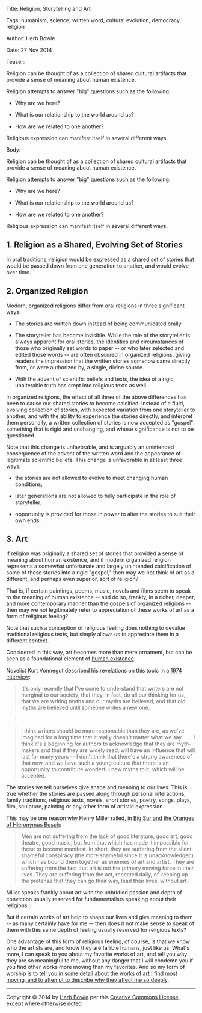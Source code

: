 Title: Religion, Storytelling and Art

Tags: humanism, science, written word, cultural evolution, democracy, religion

Author: Herb Bowie

Date: 27 Nov 2014

Teaser: 

Religion can be thought of as a collection of shared cultural artifacts that provide a sense of meaning about human existence.

Religion attempts to answer "big" questions such as the following:

* Why are we here?

* What is our relationship to the world around us?

* How are we related to one another?

Religious expression can manifest itself in several different ways. 

Body: 

Religion can be thought of as a collection of shared cultural artifacts that provide a sense of meaning about human existence.

Religion attempts to answer "big" questions such as the following:

* Why are we here?

* What is our relationship to the world around us?

* How are we related to one another?

Religious expression can manifest itself in several different ways. 

## 1. Religion as a Shared, Evolving Set of Stories

In oral traditions, religion would be expressed as a shared set of stories that would be passed down from one generation to another, and would evolve over time. 

## 2. Organized Religion

Modern, organized religions differ from oral religions in three significant ways. 

* The stories are written down instead of being communicated orally. 

* The storyteller has become invisible. While the role of the storyteller is always apparent for oral stories, the identities and circumstances of those who originally set words to paper -- or who later selected and edited those words -- are often obscured in organized religions, giving readers the impression that the written stories somehow came directly from, or were authorized by, a single, divine source. 

* With the advent of scientific beliefs and texts, the idea of a rigid, unalterable truth has crept into religious texts as well.  

In organized religions, the effect of all three of the above differences has been to cause our shared stories to become calcified: instead of a fluid, evolving collection of stories, with expected variation from one storyteller to another, and with the ability to experience the stories directly, and interpret them personally, a written collection of stories is now accepted as "gospel": something that is rigid and unchanging, and whose significance is not to be questioned. 

Note that this change is unfavorable, and is arguably an unintended consequence of the advent of the written word and the appearance of legitimate scientific beliefs. This change is unfavorable in at least three ways:

* the stories are not allowed to evolve to meet changing human conditions; 

* later generations are not allowed to fully participate in the role of storyteller; 

* opportunity is provided for those in power to alter the stories to suit their own ends. 

## 3. Art

If religion was originally a shared set of stories that provided a sense of meaning about human existence, and if modern organized religion represents a somewhat unfortunate and largely unintended calcification of some of these stories into a rigid "gospel," then may we not think of art as a different, and perhaps even superior, sort of religion?

That is, if certain paintings, poems, music, novels and films seem to speak to the meaning of human existence -- and do so, frankly, in a richer, deeper, and more contemporary manner than the gospels of organized religions -- then may we not legitimately refer to appreciation of these works of art as a form of religious feeling?

Note that such a conception of religious feeling does nothing to devalue traditional religious texts, but simply allows us to appreciate them in a different context. 

Considered in this way, art becomes more than mere ornament, but can be seen as a foundational element of [human existence](human-nature). 

Novelist Kurt Vonnegut described his revelations on this topic in a [1974 interview](http://www.wnyc.org/story/kurt-vonnegut-breakfast-champions/):

> It's only recently that I've come to understand that writers are not marginal to our society, that they, in fact, do all our thinking for us, that we are writing myths and our myths are believed, and that old myths are believed until someone writes a new one. 

> ... 

> I think writers should be more responsible than they are, as we've imagined for a long time that it really doesn't matter what we say. . . . I think it's a beginning for authors to acknowledge that they are myth-makers and that if they are widely read, will have an influence that will last for many years -- I don't think that there's a strong awareness of that now, and we have such a young culture that there is an opportunity to contribute wonderful new myths to it, which will be accepted.

The stories we tell ourselves give shape and meaning to our lives. This is true whether the stories are passed along through personal interactions, family traditions, religious texts, novels, short stories, poetry, songs, plays, film, sculpture, painting or any other form of artistic expression.  

This may be one reason why Henry Miller railed, in [Big Sur and the Oranges of Hieronymus Bosch](http://www.amazon.com/exec/obidos/ASIN/0811201074/pagantuna-20):

> Men are not suffering from the lack of good literature, good art, good theatre, good music, but from that which has made it impossible for these to become manifest. In short, they are suffering from the silent, shameful conspiracy (the more shameful since it is unacknowledged) which has bound them together as enemies of art and artist. They are suffering from the fact that art is not the primary moving force in their lives. They are suffering from the act, repeated daily, of keeping up the pretense that they can go their way, lead their lives, without art.

Miller speaks frankly about art with the unbridled passion and depth of conviction usually reserved for fundamentalists speaking about their religions. 

But if certain works of art help to shape our lives and give meaning to them -- as many certainly have for me -- then does it not make sense to speak of them with this same depth of feeling usually reserved for religious texts?

One advantage of this form of religious feeling, of course, is that we know who the artists are, and know they are fallible humans, just like us. What's more, I can speak to you about my favorite works of art, and tell you why they are so meaningful to me, without any danger that I will condemn you if you find other works more moving than my favorites. And so my form of worship is to [tell you in some detail about the works of art I find most moving, and to attempt to describe why they affect me so deeply](http://www.reasontorock.com).  

----

Copyright &copy; 2014 by [Herb Bowie](http://www.herbbowie.com) per this [Creative Commons License](http://creativecommons.org/licenses/by-nc-nd/3.0/), except where otherwise noted